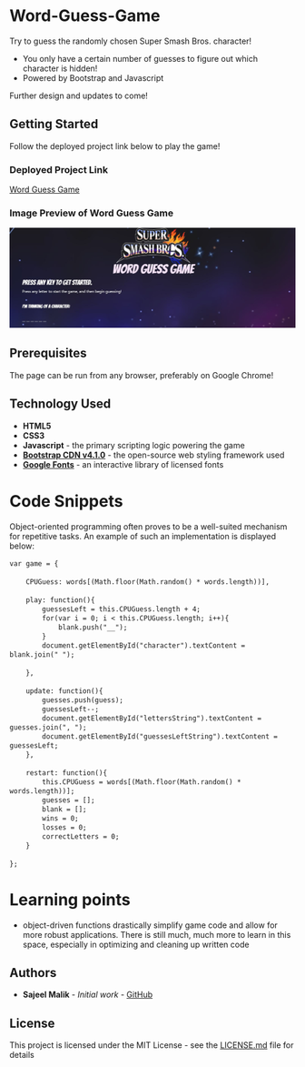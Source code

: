 # Word-Guess-Game

Try to guess the randomly chosen Super Smash Bros. character!

* You only have a certain number of guesses to figure out which character is hidden!
* Powered by Bootstrap and Javascript

Further design and updates to come!

## Getting Started

Follow the deployed project link below to play the game!

### Deployed Project Link
<!-- make a link to the deployed site -->
 
[Word Guess Game](https://sajeelmalik.github.io/Word-Guess-Game/)


### Image Preview of Word Guess Game
<!-- take a picture of the image and add it into the readme  -->
![Word Guess Game Preview](https://raw.githubusercontent.com/sajeelmalik/Word-Guess-Game/master/assets/images/preview.JPG "Super Smash Bros. Challenge")

## Prerequisites

The page can be run from any browser, preferably on Google Chrome!

## Technology Used

* **HTML5**
* **CSS3** 
* **Javascript** - the primary scripting logic powering the game
* [**Bootstrap CDN v4.1.0**](https://getbootstrap.com/docs/4.1/getting-started/introduction/) - the open-source web styling framework used
* [**Google Fonts**](https://fonts.google.com/) - an interactive library of licensed fonts 

# Code Snippets
<!-- put snippets of code inside ``` ``` so it will look like code -->
<!-- if you want to put blockquotes use a > -->

Object-oriented programming often proves to be a well-suited mechanism for repetitive tasks. An example of such an implementation is displayed below:

```
var game = {

    CPUGuess: words[(Math.floor(Math.random() * words.length))],

    play: function(){
        guessesLeft = this.CPUGuess.length + 4;
        for(var i = 0; i < this.CPUGuess.length; i++){
            blank.push("__");
        }
        document.getElementById("character").textContent = blank.join(" ");

    },

    update: function(){
        guesses.push(guess);  
        guessesLeft--;
        document.getElementById("lettersString").textContent = guesses.join(", ");
        document.getElementById("guessesLeftString").textContent = guessesLeft;
    },

    restart: function(){
        this.CPUGuess = words[(Math.floor(Math.random() * words.length))];
        guesses = [];
        blank = [];
        wins = 0;
        losses = 0;
        correctLetters = 0;
    }

};

```

# Learning points
<!-- Learning points where you would write what you thought was helpful -->
* object-driven functions drastically simplify game code and allow for more robust applications. There is still much, much more to learn in this space, especially in optimizing and cleaning up written code 



## Authors

* **Sajeel Malik** - *Initial work* - [GitHub](https://github.com/sajeelmalik)

## License

This project is licensed under the MIT License - see the [LICENSE.md](LICENSE.md) file for details
